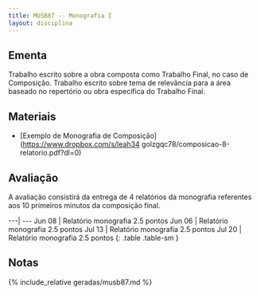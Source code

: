 ```yaml
---
title: MUSB87 -- Monografia I
layout: disciplina
---
```


## Ementa

Trabalho escrito sobre a obra composta como Trabalho Final, no caso de
Composição. Trabalho escrito sobre tema de relevância para a área
baseado no repertório ou obra específica do Trabalho Final.

## Materiais

- [Exemplo de Monografia de Composição](https://www.dropbox.com/s/leah34
  golzgqc78/composicao-8-relatorio.pdf?dl=0)

## Avaliação

A avaliação consistirá da entrega de 4 relatórios da monografia
referentes aos 10 primeiros minutos da composição final.

---| ---
Jun 08 | Relatório monografia 2.5 pontos
Jun 06 | Relatório monografia 2.5 pontos
Jul 13 | Relatório monografia 2.5 pontos
Jul 20 | Relatório monografia 2.5 pontos
{: .table .table-sm }


## Notas

{% include_relative geradas/musb87.md %}
